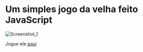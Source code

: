 # Um simples jogo da velha feito JavaScript

![Screenshot_1](https://github.com/rickzyinho/Jogo-da-Velha---JS/assets/140854832/96ce9a22-5883-4366-81b7-e71a140ceb07)

Jogue ele <a href="https://codepen.io/rickzyinho/pen/VwRVBgV" target="_blank">aqui</a>
